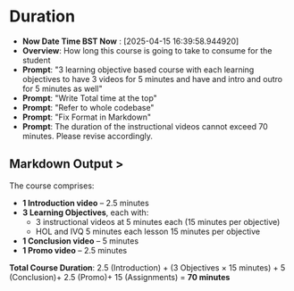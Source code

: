 # Duration 

- **Now Date Time BST Now** : [2025-04-15 16:39:58.944920]
- **Overview**: How long this course is going to take to consume for the student 
- **Prompt**:  "3 learning objective based course with each learning objectives to have 3 videos for 5 minutes and have and intro and outro for 5 minutes as well"
- **Prompt**:  "Write Total time at the top"
- **Prompt**:  "Refer to whole codebase"
- **Prompt**: "Fix Format in Markdown"
- **Prompt**: The duration of the instructional videos cannot exceed 70 minutes. Please revise accordingly.

## Markdown Output >


The course comprises:

- **1 Introduction video** – 2.5 minutes
- **3 Learning Objectives**, each with:
  - 3 instructional videos at 5 minutes each (15 minutes per objective)
  - HOL and IVQ 5 minutes each lesson 15 minutes per objective
- **1 Conclusion video** – 5 minutes
- **1 Promo video** – 2.5 minutes

**Total Course Duration**: 2.5 (Introduction) + (3 Objectives × 15 minutes) + 5 (Conclusion)+ 2.5 (Promo)+ 15 (Assignments) = **70 minutes**
